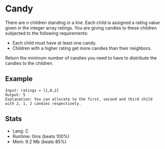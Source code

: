 # Candy

There are n children standing in a line. Each child is assigned a rating value given in the integer array ratings. You are giving candies to these children subjected to the following requirements:

- Each child must have at least one candy.
- Children with a higher rating get more candies than their neighbors.

Return the minimum number of candies you need to have to distribute the candies to the children.

## Example

```
Input: ratings = [1,0,2]
Output: 5
Explanation: You can allocate to the first, second and third child with 2, 1, 2 candies respectively.
```

## Stats

- Lang: C
- Runtime: 0ms (beats 100%)
- Mem: 9.2 Mb (beats 85%)
